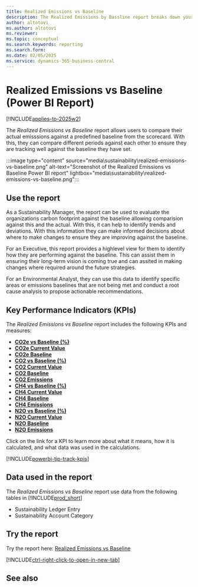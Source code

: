 ```yaml
---
title: Realized Emissions vs Baseline
description: The Realized Emissions by Bassline report breaks down your carbon emissions and allows for comparison against a defined baseline period. This allows you to track your progress against the baseline and monitor trends against a previous period.
author: altotovi
ms.author: altotovi
ms.reviewer: 
ms.topic: conceptual
ms.search.keywords: reporting
ms.search.form: 
ms.date: 02/05/2025
ms.service: dynamics-365-business-central
---
```


# Realized Emissions vs Baseline (Power BI Report)

[!INCLUDE[applies-to-2025w2](includes/2025_releasewave1.md)]

The *Realized Emissions vs Baseline* report allows users to compare their actual emisssions against a predefined baseline from the scorecard. With this, they can compare different periods against each other to ensure they are tracking well against the baseline they have set. 

:::image type="content" source="media\sustainability\realized-emissions-vs-baseline.png" alt-text="Screenshot of the Realized Emissions vs Baseline Power BI report" lightbox="media\sustainability\realized-emissions-vs-baseline.png":::


## Use the report

As a Sustainability Manager, the report can be used to evaluate the organizations carbon footprint against the baseline allowing comparision against this and the actual. With this, it can help to identify trends and deviations. With this information they can make informed decisions about where to make changes to ensure they are improving against the baseline.

For an Executive, this report provides a highlevel view for them to identify how they are performing against the baseline. This can assist them in ensuring their long-term vision is coming true and can assited in making changes where required around the future strategies.

For an Environmental Analyst, they can use this data to identify specific areas or emissions baselines that are not being met and conduct a root cause analysis to propose actionable recommendations.

## Key Performance Indicators (KPIs)

The *Realized Emissions vs Baseline* report includes the following KPIs and measures: 

- [**CO2e vs Baseline (%)**](sustainability-powerbi-kpis.md#co2e-vs-baseline-)
- [**CO2e Current Value**](sustainability-powerbi-kpis.md#co2e-current-value)
- [**CO2e Baseline**](sustainability-powerbi-kpis.md#co2e-baseline)
- [**CO2 vs Baseline (%)**](sustainability-powerbi-kpis.md#co2-vs-baseline-)
- [**CO2 Current Value**](sustainability-powerbi-kpis.md#co2-current-value)
- [**CO2 Baseline**](sustainability-powerbi-kpis.md#co2-vs-baseline-)
- [**CO2 Emissions**](sustainability-powerbi-kpis.md#co2-emissions)
- [**CH4 vs Baseline (%)**](sustainability-powerbi-kpis.md#ch4-vs-baseline-)
- [**CH4 Current Value**](sustainability-powerbi-kpis.md#ch4-current-value)
- [**CH4 Baseline**](sustainability-powerbi-kpis.md#ch4-baseline)
- [**CH4 Emissions**](sustainability-powerbi-kpis.md#ch4-emissions)
- [**N2O vs Baseline (%)**](sustainability-powerbi-kpis.md#n2o-vs-baseline-)
- [**N2O Current Value**](sustainability-powerbi-kpis.md#n2o-current-value)
- [**N2O Baseline**](sustainability-powerbi-kpis.md#n2o-baseline)
- [**N2O Emissions**](sustainability-powerbi-kpis.md#n2o-emissions)

Click on the link for a KPI to learn more about what it means, how it is calculated, and what data was used in the calculations. 

[!INCLUDE[powerbi-tip-track-kpis](includes/powerbi-tip-track-kpis.md)]


## Data used in the report

The *Realized Emissions vs Baseline* report use data from the following tables in [!INCLUDE[prod_short](includes/prod_short.md)]

- Sustainability Ledger Entry
- Sustainability Account Category

## Try the report

Try the report here: [Realized Emissions vs Baseline](https://businesscentral.dynamics.com?page=37086)

[!INCLUDE[ctrl-right-click-to-open-in-new-tab](includes/ctrl-right-click-to-open-in-new-tab.md)]

## See also